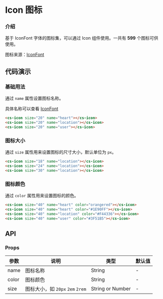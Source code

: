 # Icon 图标

### 介绍

基于 IconFont 字体的图标集，可以通过 Icon 组件使用。一共有 **599** 个图标可供使用。

图标来源：[IconFont](https://www.iconfont.cn/collections/detail?spm=a313x.7781069.1998910419.d9df05512&cid=9402)

## 代码演示

### 基础用法

通过 `name` 属性设置图标名称。

具体名称可以查看 [IconFont](https://www.iconfont.cn/collections/detail?spm=a313x.7781069.1998910419.d9df05512&cid=9402)

```html
<cs-icon size="20" name="heart"></cs-icon>
<cs-icon size="20" name="location"></cs-icon>
<cs-icon size="20" name="user"></cs-icon>
```

### 图标大小

通过 `size` 属性用来设置图标的尺寸大小，默认单位为 `px`。

```html
<cs-icon size="18" name="location"></cs-icon>
<cs-icon size="24" name="location"></cs-icon>
<cs-icon size="30" name="location"></cs-icon>
```

### 图标颜色

通过 `color` 属性用来设置图标的颜色。

```html
<cs-icon size="40" name="heart" color="orangered"></cs-icon>
<cs-icon size="40" name="heart" color="#1E90FF"></cs-icon>
<cs-icon size="40" name="location" color="#F44336"></cs-icon>
<cs-icon size="40" name="user" color="#3F51B5"></cs-icon>
```

## API

### Props

| 参数         | 说明                             | 类型             | 默认值           |
|--------------|----------------------------------|------------------|------------------|
| name         | 图标名称                          | String           | -                |
| color        | 图标颜色                           | String           | -                |
| size         | 图标大小，如 `20px` `2em` `2rem`    | String or Number | -                |
